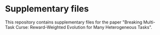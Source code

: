 # Supplementary files

This repository contains supplementary files for the paper "Breaking Multi-Task Curse: Reward-Weighted Evolution for Many Heterogeneous Tasks".